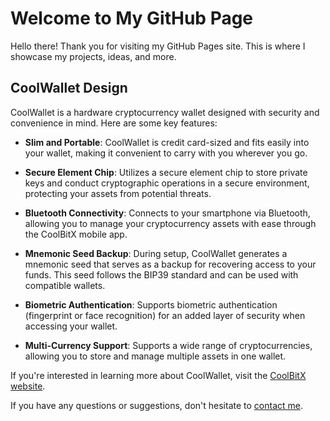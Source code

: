 # Welcome to My GitHub Page

Hello there! Thank you for visiting my GitHub Pages site. This is where I showcase my projects, ideas, and more.

## CoolWallet Design

CoolWallet is a hardware cryptocurrency wallet designed with security and convenience in mind. Here are some key features:

- **Slim and Portable**: CoolWallet is credit card-sized and fits easily into your wallet, making it convenient to carry with you wherever you go.

- **Secure Element Chip**: Utilizes a secure element chip to store private keys and conduct cryptographic operations in a secure environment, protecting your assets from potential threats.

- **Bluetooth Connectivity**: Connects to your smartphone via Bluetooth, allowing you to manage your cryptocurrency assets with ease through the CoolBitX mobile app.

- **Mnemonic Seed Backup**: During setup, CoolWallet generates a mnemonic seed that serves as a backup for recovering access to your funds. This seed follows the BIP39 standard and can be used with compatible wallets.

- **Biometric Authentication**: Supports biometric authentication (fingerprint or face recognition) for an added layer of security when accessing your wallet.

- **Multi-Currency Support**: Supports a wide range of cryptocurrencies, allowing you to store and manage multiple assets in one wallet.

If you're interested in learning more about CoolWallet, visit the [CoolBitX website](https://www.coolbitx.com/coolwallet/).

If you have any questions or suggestions, don't hesitate to [contact me](#contact).
